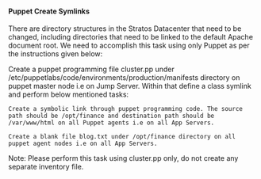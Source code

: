 #### Puppet Create Symlinks

There are directory structures in the Stratos Datacenter that need to be changed, including directories that need to be linked to the default Apache document root. We need to accomplish this task using only Puppet as per the instructions given below:

Create a puppet programming file cluster.pp under /etc/puppetlabs/code/environments/production/manifests directory on puppet master node i.e on Jump Server. Within that define a class symlink and perform below mentioned tasks:

    Create a symbolic link through puppet programming code. The source path should be /opt/finance and destination path should be /var/www/html on all Puppet agents i.e on all App Servers.

    Create a blank file blog.txt under /opt/finance directory on all puppet agent nodes i.e on all App Servers.

Note: Please perform this task using cluster.pp only, do not create any separate inventory file.
